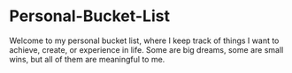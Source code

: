# Personal-Bucket-List
Welcome to my personal bucket list, where I keep track of things I want to achieve, create, or experience in life. Some are big dreams, some are small wins, but all of them are meaningful to me.

